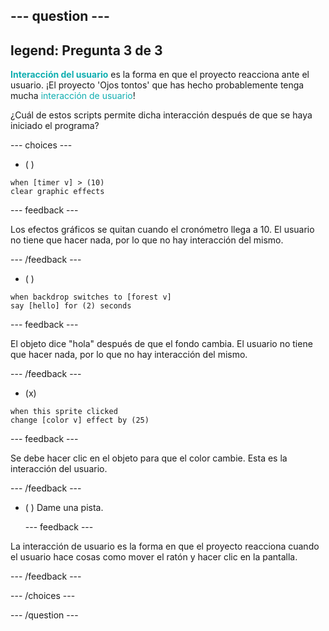 --- question ---
---
legend: Pregunta 3 de 3
---

<span style="color: #0faeb0">**Interacción del usuario**</span> es la forma en que el proyecto reacciona ante el usuario. ¡El proyecto 'Ojos tontos' que has hecho probablemente tenga mucha <span style="color: #0faeb0">interacción de usuario</span>!

¿Cuál de estos scripts permite dicha interacción después de que se haya iniciado el programa?

--- choices ---

- ( )
```blocks3
when [timer v] > (10)
clear graphic effects
```

  --- feedback ---

Los efectos gráficos se quitan cuando el cronómetro llega a 10. El usuario no tiene que hacer nada, por lo que no hay interacción del mismo.

  --- /feedback ---
- ( )
```blocks3
when backdrop switches to [forest v]
say [hello] for (2) seconds
```

  --- feedback ---

El objeto dice "hola" después de que el fondo cambia. El usuario no tiene que hacer nada, por lo que no hay interacción del mismo.

  --- /feedback ---
- (x)
```blocks3
when this sprite clicked
change [color v] effect by (25)
```

  --- feedback ---

Se debe hacer clic en el objeto para que el color cambie. Esta es la interacción del usuario.

  --- /feedback ---


- ( ) Dame una pista.

  --- feedback ---

 La interacción de usuario es la forma en que el proyecto reacciona cuando el usuario hace cosas como mover el ratón y hacer clic en la pantalla.

  --- /feedback ---

--- /choices ---

--- /question ---
